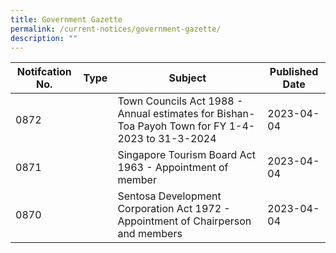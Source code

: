 ```yaml
---
title: Government Gazette
permalink: /current-notices/government-gazette/
description: ""
---
```



| Notifcation No. | Type | Subject | Published Date |
| -------- | -------- | -------- | ------|
| 0872     |     | Town Councils Act 1988 - Annual estimates for Bishan-Toa Payoh Town for FY 1-4-2023 to 31-3-2024   | 2023-04-04 |
| 0871    |     | Singapore Tourism Board Act 1963 - Appointment of member | 2023-04-04 |
| 0870   |     |Sentosa Development Corporation Act 1972 - Appointment of Chairperson and members | 2023-04-04 |
